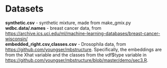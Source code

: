 # Datasets
**synthetic.csv** - synthetic mixture, made from make_gmix.py \
**wdbc.data/.names** - breast cancer data, from https://archive.ics.uci.edu/ml/machine-learning-databases/breast-cancer-wisconsin/ \
**embedded_right.csv,classes.csv** - Drosophila data, from https://github.com/youngser/mbstructure. Specifically, the embeddings are from the Xhat variable and the classes from the vdf$type variable in https://github.com/youngser/mbstructure/blob/master/demo/sec3.R.